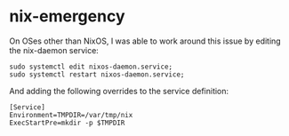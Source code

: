 # nix-emergency

On OSes other than NixOS, I was able to work around this issue by editing the nix-daemon service:

```
sudo systemctl edit nixos-daemon.service;
sudo systemctl restart nixos-daemon.service;
```

And adding the following overrides to the service definition:

```
[Service]
Environment=TMPDIR=/var/tmp/nix
ExecStartPre=mkdir -p $TMPDIR
```
